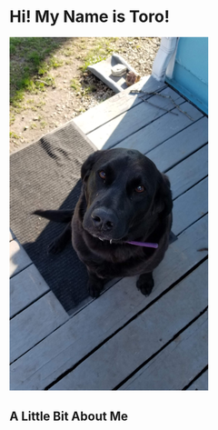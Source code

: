 # Hi! My Name is Toro!
<img src="https://github.com/LL2323/Markdown/blob/main/20210328_172249.jpg" width="350">

## A Little Bit About Me
